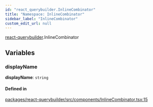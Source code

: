 ```yaml
---
id: "react_querybuilder.InlineCombinator"
title: "Namespace: InlineCombinator"
sidebar_label: "InlineCombinator"
custom_edit_url: null
---
```


[react-querybuilder](../modules/react_querybuilder.md).InlineCombinator

## Variables

### displayName

 **displayName**: `string`

#### Defined in

[packages/react-querybuilder/src/components/InlineCombinator.tsx:15](https://github.com/react-querybuilder/react-querybuilder/blob/55590db8/packages/react-querybuilder/src/components/InlineCombinator.tsx#L15)
